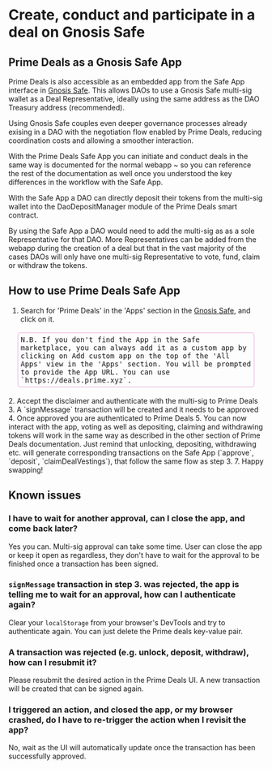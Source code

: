 # Create, conduct and participate in a deal on Gnosis Safe

## Prime Deals as a Gnosis Safe App

Prime Deals is also accessible as an embedded app from the Safe App interface in [Gnosis Safe](https://gnosis-safe.io/). This allows DAOs to use a Gnosis Safe multi-sig wallet as a Deal Representative, ideally using the same address as the DAO Treasury address (recommended).

Using Gnosis Safe couples even deeper governance processes already exising in a DAO with the negotiation flow enabled by Prime Deals, reducing coordination costs and allowing a smoother interaction.

With the Prime Deals Safe App you can initiate and conduct deals in the same way is documented for the normal webapp ~ so you can reference the rest of the documentation as well once you understood the key differences in the workflow with the Safe App.

With the Safe App a DAO can directly deposit their tokens from the multi-sig wallet into the DaoDepositManager module of the Prime Deals smart contract.

By using the Safe App a DAO would need to add the multi-sig as as a sole Representative for that DAO. More Representatives can be added from the webapp during the creation of a deal but that in the vast majority of the cases DAOs will only have one multi-sig Representative to vote, fund, claim or withdraw the tokens.

## How to use Prime Deals Safe App
1. Search for 'Prime Deals' in the 'Apps' section in the [Gnosis Safe](https://gnosis-safe.io/), and click on it.
<div class="sample"; style="border: 1px solid #EBA7DA; border-radius: 5px; padding: 5px;font-family: monospace; margin: 18px;">N.B. If you don't find the App in the Safe marketplace, you can always add it as a custom app by clicking on <kbd>Add custom app</kbd> on the top of the 'All Apps' view in the 'Apps' section. You will be prompted to provide the App URL. You can use `https://deals.prime.xyz`.</div>
2. Accept the disclaimer and authenticate with the multi-sig to Prime Deals
3. A `signMessage` transaction will be created and it needs to be approved
4. Once approved you are authenticated to Prime Deals
5. You can now interact with the app, voting as well as depositing, claiming and withdrawing tokens will work in the same way as described in the other section of Prime Deals documentation. 
Just remind that unlocking, depositing, withdrawing etc. will generate corresponding transactions on the Safe App (`approve`, `deposit`, `claimDealVestings`), that follow the same flow as step 3.
7. Happy swapping!


## Known issues
### I have to wait for another approval, can I close the app, and come back later?
Yes you can. Multi-sig approval can take some time. User can close the app or keep it open as regardless, they don't have to wait for the approval to be finished once a transaction has been signed.

### `signMessage` transaction in step 3. was rejected, the app is telling me to wait for an approval, how can I authenticate again?
Clear your `localStorage` from your browser's DevTools and try to authenticate again. You can just delete the Prime deals key-value pair. 

### A transaction was rejected (e.g. unlock, deposit, withdraw), how can I resubmit it?
Please resubmit the desired action in the Prime Deals UI. A new transaction will be created that can be signed again.

### I triggered an action, and closed the app, or my browser crashed, do I have to re-trigger the action when I revisit the app?
No, wait as the UI will automatically update once the transaction has been successfully approved.


